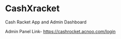 # CashXracket
 Cash Racket App and Admin Dashboard

 Admin Panel Link- https://cashrocket.acnoo.com/login
